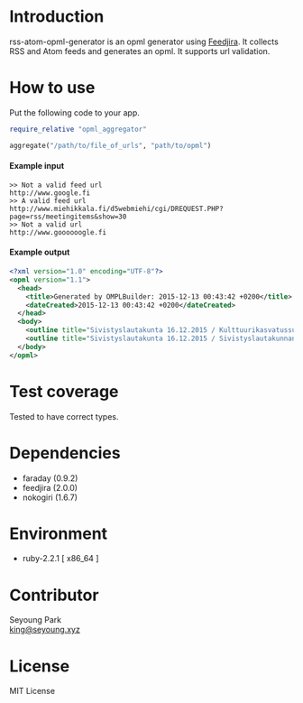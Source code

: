 # Introduction
rss-atom-opml-generator is an opml generator using [Feedjira](http://feedjira.com/). It collects RSS and Atom feeds and generates an opml. It supports url validation.

# How to use
Put the following code to your app.
```ruby
require_relative "opml_aggregator"

aggregate("/path/to/file_of_urls", "path/to/opml")
```

#### Example input
```
>> Not a valid feed url
http://www.google.fi
>> A valid feed url
http://www.miehikkala.fi/d5webmiehi/cgi/DREQUEST.PHP?page=rss/meetingitems&show=30
>> Not a valid url
http://www.goooooogle.fi    
```

#### Example output
```xml
<?xml version="1.0" encoding="UTF-8"?>
<opml version="1.1">
  <head>
    <title>Generated by OMPLBuilder: 2015-12-13 00:43:42 +0200</title>
    <dateCreated>2015-12-13 00:43:42 +0200</dateCreated>
  </head>
  <body>
    <outline title="Sivistyslautakunta 16.12.2015 / Kulttuurikasvatussuunnitelman hyväksyminen ja toteuttaminen vuonna 2016" text="Sivistyslautakunta 16.12.2015 / Kulttuurikasvatussuunnitelman hyväksyminen ja toteuttaminen vuonna 2016" type="application/rss+xml" xmlUrl="http://www.miehikkala.fi:80/d5webmiehi/kokous/20151767-7.HTM"/>
    <outline title="Sivistyslautakunta 16.12.2015 / Sivistyslautakunnan myöntämien yhdistysavustusten periaatteet Kaakon kaksikossa" text="Sivistyslautakunta 16.12.2015 / Sivistyslautakunnan myöntämien yhdistysavustusten periaatteet Kaakon kaksikossa" type="application/rss+xml" xmlUrl="http://www.miehikkala.fi:80/d5webmiehi/kokous/20151767-6.HTM"/>
  </body>
</opml>
```

# Test coverage
Tested to have correct types.

# Dependencies
* faraday (0.9.2)
* feedjira (2.0.0)
* nokogiri (1.6.7)

# Environment
* ruby-2.2.1 [ x86_64 ]

# Contributor
Seyoung Park<br>
king@seyoung.xyz

# License
MIT License
